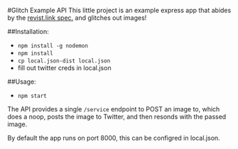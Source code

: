 #Glitch Example API
This little project is an example express app that abides by the [revist.link spec.](http://revisit.link/spec.html) and glitches out images!

##Installation:
 - `npm install -g nodemon`
 - `npm install`
 - `cp local.json-dist local.json`
 - fill out twitter creds in local.json

##Usage:
 - `npm start`

The API provides a single `/service` endpoint to POST an image to, which
does a noop, posts the image to Twitter, and then resonds with the passed image.

By default the app runs on port 8000, this can be configred in local.json.
